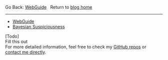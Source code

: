   
  
  
Go Back: [WebGuide](.\..\02_numpyro\05_parallelizing\page.html)	&nbsp;	Return to [blog home](.\..\bloghome.html)  
  
---------------------------------------------------------------------------  
* [WebGuide](.\01_nestedsampling\./page.html)  
* [Bayesian Suspiciousness](.\02_suspiciousness\./page.html)  
  
  
[Todo]  
Fill this out  
For more detailed information, feel free to check my [GitHub repos](https://github.com/HughMcDougall/) or [contact me directly](hughmcdougallemail@gmail.com).  
  
